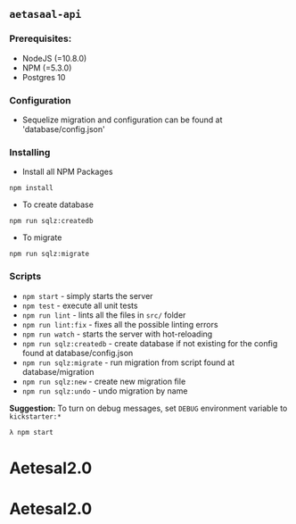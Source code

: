 ## `aetasaal-api`

### Prerequisites:

- NodeJS (=10.8.0)
- NPM (=5.3.0)
- Postgres 10

### Configuration

- Sequelize migration and configuration can be found at 'database/config.json'

### Installing

- Install all NPM Packages
```
npm install
```

- To create database
```
npm run sqlz:createdb
```

- To migrate
```
npm run sqlz:migrate
```
### Scripts

- `npm start` - simply starts the server
- `npm test` - execute all unit tests
- `npm run lint` - lints all the files in `src/` folder
- `npm run lint:fix` - fixes all the possible linting errors
- `npm run watch` - starts the server with hot-reloading
- `npm run sqlz:createdb` - create database if not existing for the config found at database/config.json
- `npm run sqlz:migrate` - run migration from script found at database/migration
- `npm run sqlz:new` - create new migration file
- `npm run sqlz:undo` - undo migration by name

**Suggestion:** To turn on debug messages, set `DEBUG` environment variable to `kickstarter:*`

```bash
λ npm start
```
# Aetesal2.0
# Aetesal2.0
